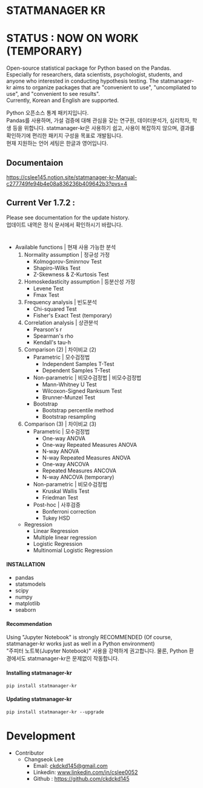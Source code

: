 # STATMANAGER KR

# STATUS : NOW ON WORK (TEMPORARY)
Open-source statistical package for Python based on the Pandas.    
Especially for researchers, data scientists, psychologist, students, and anyone who interested in conducting hypothesis testing. The statmanager-kr aims to organize packages that are "convenient to use", "uncompliated to use", and "convenient to see results".   
Currently, Korean and English are supported. 


Python 오픈소스 통계 패키지입니다.   
Pandas를 사용하며, 가설 검증에 대해 관심을 갖는 연구원, 데이터분석가, 심리학자, 학생 등을 위합니다. statmanager-kr은 사용하기 쉽고, 사용이 복잡하지 않으며, 결과를 확인하기에 편리한 패키지 구성을 목표로 개발됩니다.  
현재 지원하는 언어 세팅은 한글과 영어입니다. 


## Documentaion
https://cslee145.notion.site/statmanager-kr-Manual-c277749fe94b4e08a836236b409642b3?pvs=4

## Current Ver 1.7.2 : 
Please see documentation for the update history.    
업데이트 내역은 정식 문서에서 확인하시기 바랍니다. 


#
* Available functions | 현재 사용 가능한 분석
    1. Normality assumption | 정규성 가정
        * Kolmogorov-Sminrnov Test
        * Shapiro-Wilks Test
        * Z-Skewness & Z-Kurtosis Test   
    2. Homoskedasticity assumption | 등분산성 가정
        * Levene Test
        * Fmax Test
    3. Frequency analysis  | 빈도분석
        * Chi-squared Test
        * Fisher's Exact Test (temporary)
    4. Correlation analysis | 상관분석
        * Pearson's r
        * Spearman's rho
        * Kendall's tau-h
    5. Comparison (2) | 차이비교 (2)
        * Parametric | 모수검정법
            * Independent Samples T-Test
            * Dependent Samples T-Test
        * Non-parametric | 비모수검정법 | 비모수검정법
            * Mann-Whitney U Test 
            * Wilcoxon-Signed Ranksum Test 
            * Brunner-Munzel Test 
        * Bootstrap
            * Bootstrap percentile method 
            * Bootstrap resampling
    6. Comparison (3) | 차이비교 (3)
        * Parametric | 모수검정법
            * One-way ANOVA
            * One-way Repeated Measures ANOVA 
            * N-way ANOVA 
            * N-way Repeated Measures ANOVA 
            * One-way ANCOVA
            * Repeated Measures ANCOVA
            * N-way ANCOVA (temporary)
        * Non-parametric | 비모수검정법
            * Kruskal Wallis Test
            * Friedman Test 
        * Post-hoc | 사후검증 
            * Bonferroni correction 
            * Tukey HSD 
    * Regression
        * Linear Regression
        * Multiple linear regression
        * Logistic Regression
        * Multinomial Logistic Regression


#### INSTALLATION
* pandas
* statsmodels
* scipy
* numpy
* matplotlib
* seaborn

#### Recommendation
Using "Jupyter Notebook" is strongly RECOMMENDED (Of course, statmanager-kr works just as well in a Python environment)   
"주피터 노트북(Jupyter Notebook)" 사용을 강력하게 권고합니다. 물론, Python 환경에서도 statmanager-kr은 문제없이 작동합니다.  

#### Installing statmanager-kr
    pip install statmanager-kr

#### Updating statmanager-kr
    pip install statmanager-kr --upgrade




# Development

* Contributor   
    * Changseok Lee   
      * Email: ckdckd145@gmail.com   
      * Linkedin: www.linkedin.com/in/cslee0052   
      * Github : https://github.com/ckdckd145
